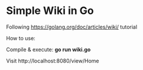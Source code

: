 # Simple Wiki in Go
Following https://golang.org/doc/articles/wiki/ tutorial

How to use:

Compile & execute: **go run wiki.go**

Visit http://localhost:8080/view/Home
